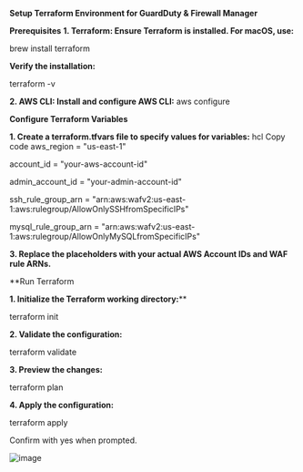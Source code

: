 **Setup Terraform Environment for GuardDuty & Firewall Manager**

**Prerequisites**
**1.	Terraform: Ensure Terraform is installed. For macOS, use:**

brew install terraform

**Verify the installation:**

terraform -v

**2.	AWS CLI: Install and configure AWS CLI:**
aws configure

**Configure Terraform Variables**

**1.	Create a terraform.tfvars file to specify values for variables:**
hcl
Copy code
aws_region         = "us-east-1"

account_id         = "your-aws-account-id"

admin_account_id   = "your-admin-account-id"

ssh_rule_group_arn = "arn:aws:wafv2:us-east-1:aws:rulegroup/AllowOnlySSHfromSpecificIPs"

mysql_rule_group_arn = "arn:aws:wafv2:us-east-1:aws:rulegroup/AllowOnlyMySQLfromSpecificIPs"

**3.	Replace the placeholders with your actual AWS Account IDs and WAF rule ARNs.**
 
**Run Terraform

**1.	Initialize the Terraform working directory:****

terraform init

**2.	Validate the configuration:**

terraform validate

**3.	Preview the changes:**

terraform plan

**4.	Apply the configuration:**

terraform apply

Confirm with yes when prompted.

![image](https://github.com/user-attachments/assets/c83da3ef-d75d-4ff0-a792-96d334504b62)
